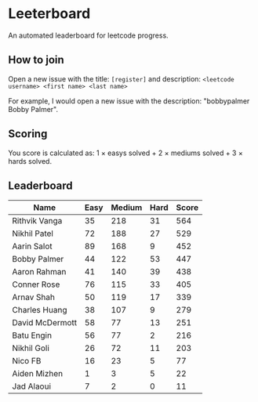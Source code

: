 # Leeterboard

An automated leaderboard for leetcode progress.

## How to join

Open a new issue with the title: `[register]` and description:
`<leetcode username> <first name> <last name>`

For example, I would open a new issue with the description: "bobbypalmer Bobby Palmer".

## Scoring

You score is calculated as:
1 $\times$ easys solved + 2 $\times$ mediums solved + 3 $\times$ hards solved.

## Leaderboard
| Name | Easy | Medium | Hard | Score |
| --- | --- | --- | --- | --- |
| Rithvik Vanga | 35 | 218 | 31 | 564 |
| Nikhil Patel | 72 | 188 | 27 | 529 |
| Aarin Salot | 89 | 168 | 9 | 452 |
| Bobby Palmer | 44 | 122 | 53 | 447 |
| Aaron Rahman | 41 | 140 | 39 | 438 |
| Conner Rose | 76 | 115 | 33 | 405 |
| Arnav Shah | 50 | 119 | 17 | 339 |
| Charles Huang | 38 | 107 | 9 | 279 |
| David McDermott | 58 | 77 | 13 | 251 |
| Batu Engin | 56 | 77 | 2 | 216 |
| Nikhil Goli | 26 | 72 | 11 | 203 |
| Nico FB | 16 | 23 | 5 | 77 |
| Aiden Mizhen | 1 | 3 | 5 | 22 |
| Jad Alaoui | 7 | 2 | 0 | 11 |

